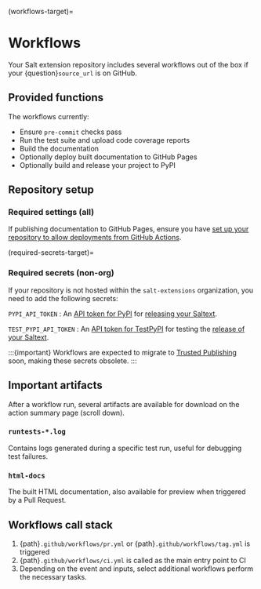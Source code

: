 (workflows-target)=
# Workflows

Your Salt extension repository includes several workflows out of the box if your {question}`source_url` is on GitHub.

## Provided functions

The workflows currently:

* Ensure `pre-commit` checks pass
* Run the test suite and upload code coverage reports
* Build the documentation
* Optionally deploy built documentation to GitHub Pages
* Optionally build and release your project to PyPI

## Repository setup

### Required settings (all)
If publishing documentation to GitHub Pages, ensure you have
[set up your repository to allow deployments from GitHub Actions](docs-publish-setup-target).

(required-secrets-target)=
### Required secrets (non-org)
If your repository is not hosted within the `salt-extensions` organization, you need to add the following secrets:

`PYPI_API_TOKEN`
:   An [API token for PyPI](https://pypi.org/help/#apitoken) for [releasing your Saltext](publishing-target).

`TEST_PYPI_API_TOKEN`
:   An [API token for TestPyPI](https://test.pypi.org/help/#apitoken) for testing the [release of your Saltext](publishing-target).

:::{important}
Workflows are expected to migrate to [Trusted Publishing](https://packaging.python.org/en/latest/guides/publishing-package-distribution-releases-using-github-actions-ci-cd-workflows/) soon, making these secrets obsolete.
:::

## Important artifacts

After a workflow run, several artifacts are available for download
on the action summary page (scroll down).

### `runtests-*.log`
Contains logs generated during a specific test run, useful for debugging test failures.

### `html-docs`
The built HTML documentation, also available for preview when triggered by a Pull Request.

## Workflows call stack
1. {path}`.github/workflows/pr.yml` or {path}`.github/workflows/tag.yml` is triggered
2. {path}`.github/workflows/ci.yml` is called as the main entry point to CI
3. Depending on the event and inputs, select additional workflows perform the necessary tasks.
